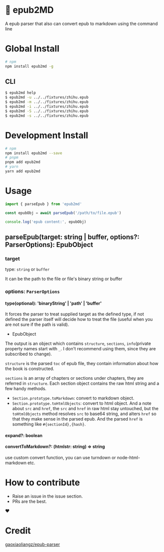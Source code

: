 # 📖 epub2MD

A epub parser that also can convert epub to markdown using the command line

# Global Install

```bash
# npm
npm install epub2md -g
```

## CLI

```bash
$ epub2md help
$ epub2md -u ../../fixtures/zhihu.epub
$ epub2md -m ../../fixtures/zhihu.epub
$ epub2md -i ../../fixtures/zhihu.epub
$ epub2md -S ../../fixtures/zhihu.epub
$ epub2md -s ../../fixtures/zhihu.epub
```

# Development Install

```bash
# npm
npm install epub2md --save
# pnpm
pnpm add epub2md
# yarn
yarn add epub2md
```

# Usage

```js
import { parseEpub } from 'epub2md'

const epubObj = await parseEpub('/path/to/file.epub')

console.log('epub content:', epubObj)
```

## parseEpub(target: string | buffer, options?: ParserOptions): EpubObject

### target

type: `string` or `buffer`

It can be the path to the file or file's binary string or buffer

### options: `ParserOptions`

#### type(optional): 'binaryString' | 'path' | 'buffer'

It forces the parser to treat supplied target as the defined type, if not defined the parser itself will decide how to treat the file (useful when you are not sure if the path is valid).

- EpubObject

The output is an object which contains `structure`, `sections`, `info`(private property names start with `_`. I don't recommend using them, since they are subscribed to change).

`structure` is the parsed `toc` of epub file, they contain information about how the book is constructed.

`sections` is an array of chapters or sections under chapters, they are referred in `structure`. Each section object contains the raw html string and a few handy methods.

- `Section.prototype.toMarkdown`: convert to markdown object.
- `Section.prototype.toHtmlObjects`: convert to html object. And a note about `src` and `href`, the `src` and `href` in raw html stay untouched, but the `toHtmlObjects` method resolves `src` to base64 string, and alters `href` so that they make sense in the parsed epub. And the parsed `href` is something like `#{sectionId},{hash}`.

#### expand?: boolean

#### convertToMarkdown?: (htmlstr: string) => string

use custom convert function, you can use turndown or node-html-markdown etc.

# How to contribute

- Raise an issue in the issue section.
- PRs are the best.

❤️

# Credit

[gaoxiaoliangz/epub-parser](https://github.com/gaoxiaoliangz/epub-parser)
